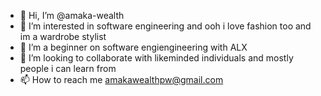 - 👋 Hi, I’m @amaka-wealth
- 👀 I’m interested in software engineering and ooh i love fashion too and im a wardrobe stylist
- 🌱 I’m a beginner on software engiengineering with ALX
- 💞️ I’m looking to collaborate with likeminded individuals and mostly people i can learn from
- 📫 How to reach me amakawealthpw@gmail.com

<!---
amaka-wealth/amaka-wealth is a ✨ special ✨ repository because its `README.md` (this file) appears on your GitHub profile.
You can click the Preview link to take a look at your changes.
--->
